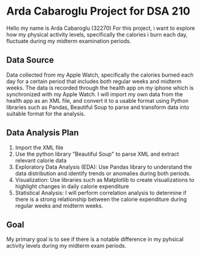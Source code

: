 # Arda Cabaroglu Project for DSA 210 

Hello my name is Arda Cabaroglu (32270) For this project, i want to explore how my physical activity levels, specifically the calories i burn each day, fluctuate during my midterm examination periods. 

## Data Source
Data collected from my Apple Watch, specifically the calories burned each day for a certain period that includes both regular weeks and midterm weeks. The data is recorded through the health app on my iphone which is synchronized with my Apple Watch. I will import my own data from the health app as an XML file, and convert it to a usable format using Python libraries such as Pandas, Beautiful Soup to parse and transform data into suitable format for the analysis.

## Data Analysis Plan
1) Import the XML file
2) Use the python library "Beautiful Soup" to parse XML and extract relevant calorie data 
3) Exploratory Data Analysis (EDA): Use Pandas library to understand the data distribution and identify trends or anomalies during both periods.
4) Visualization: Use libraries such as Matplotlib to create visualizations to highlight changes in daily calorie expenditure
5) Statistical Analysis: I will perform correlation analysis to determine if there is a strong relationship between the calorie expenditure during regular weeks and midterm weeks.


## Goal
My primary goal is to see if there is a notable difference in my pyhsical activity levels during my midterm exam periods.
